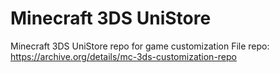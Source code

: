 # Minecraft 3DS UniStore
Minecraft 3DS UniStore repo for game customization
File repo: https://archive.org/details/mc-3ds-customization-repo
